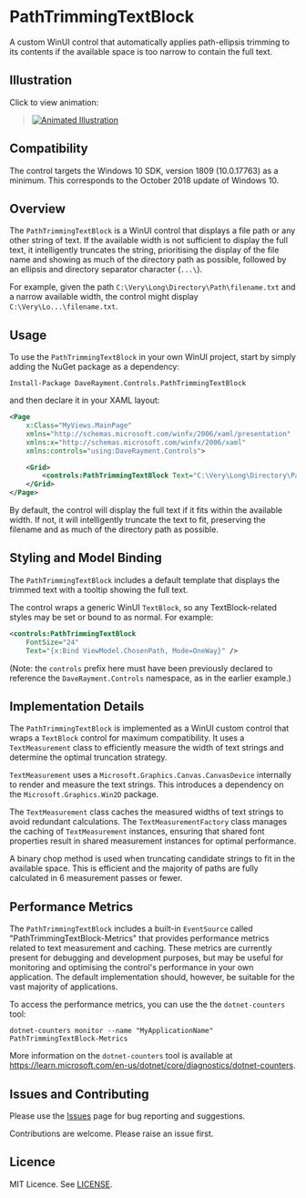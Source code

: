 ﻿# PathTrimmingTextBlock

A custom WinUI control that automatically applies path-ellipsis trimming to its contents if the available space is too narrow to contain the full text.

## Illustration

Click to view animation:

> [![Animated Illustration](https://github.com/daverayment/PathTrimmingTextBlock/assets/7127766/4dba348f-b260-4aeb-bf2e-e21570948c2b)](https://github.com/daverayment/PathTrimmingTextBlock/assets/7127766/8308514a-f4f4-4270-8dba-f15189d21fa9)

## Compatibility
The control targets the Windows 10 SDK, version 1809 (10.0.17763) as a minimum. This corresponds to the October 2018 update of Windows 10.

## Overview
The `PathTrimmingTextBlock` is a WinUI control that displays a file path or any other string of text. If the available width is not sufficient to display the full text, it intelligently truncates the string, prioritising the display of the file name and showing as much of the directory path as possible, followed by an ellipsis and directory separator character (`...\`).

For example, given the path `C:\Very\Long\Directory\Path\filename.txt` and a narrow available width, the control might display `C:\Very\Lo...\filename.txt`.

## Usage
To use the `PathTrimmingTextBlock` in your own WinUI project, start by simply adding the NuGet package as a dependency:

```
Install-Package DaveRayment.Controls.PathTrimmingTextBlock
```

and then declare it in your XAML layout:

```xml
<Page
    x:Class="MyViews.MainPage"
    xmlns="http://schemas.microsoft.com/winfx/2006/xaml/presentation"
    xmlns:x="http://schemas.microsoft.com/winfx/2006/xaml"
    xmlns:controls="using:DaveRayment.Controls">

    <Grid>
        <controls:PathTrimmingTextBlock Text="C:\Very\Long\Directory\Path\filename.txt" />
    </Grid>
</Page>
```

By default, the control will display the full text if it fits within the available width. If not, it will intelligently truncate the text to fit, preserving the filename and as much of the directory path as possible.

## Styling and Model Binding
The `PathTrimmingTextBlock` includes a default template that displays the trimmed text with a tooltip showing the full text.

The control wraps a generic WinUI `TextBlock`, so any TextBlock-related styles may be set or bound to as normal. For example:

```xml
<controls:PathTrimmingTextBlock
    FontSize="24"
    Text="{x:Bind ViewModel.ChosenPath, Mode=OneWay}" />
```
(Note: the `controls` prefix here must have been previously declared to reference the `DaveRayment.Controls` namespace, as in the earlier example.)

## Implementation Details
The `PathTrimmingTextBlock` is implemented as a WinUI custom control that wraps a `TextBlock` control for maximum compatibility. It uses a `TextMeasurement` class to efficiently measure the width of text strings and determine the optimal truncation strategy.

`TextMeasurement` uses a `Microsoft.Graphics.Canvas.CanvasDevice` internally to render and measure the text strings. This introduces a dependency on the `Microsoft.Graphics.Win2D` package.

The `TextMeasurement` class caches the measured widths of text strings to avoid redundant calculations. The `TextMeasurementFactory` class manages the caching of `TextMeasurement` instances, ensuring that shared font properties result in shared measurement instances for optimal performance.

A binary chop method is used when truncating candidate strings to fit in the available space. This is efficient and the majority of paths are fully calculated in 6 measurement passes or fewer.

## Performance Metrics
The `PathTrimmingTextBlock` includes a built-in `EventSource` called "PathTrimmingTextBlock-Metrics" that provides performance metrics related to text measurement and caching. These metrics are currently present for debugging and development purposes, but may be useful for monitoring and optimising the control's performance in your own application. The default implementation should, however, be suitable for the vast majority of applications.

To access the performance metrics, you can use the the `dotnet-counters` tool:

```pwsh
dotnet-counters monitor --name "MyApplicationName" PathTrimmingTextBlock-Metrics
```

More information on the `dotnet-counters` tool is available at <https://learn.microsoft.com/en-us/dotnet/core/diagnostics/dotnet-counters>.


## Issues and Contributing

Please use the [Issues](https://github.com/daverayment/PathTrimmingTextBlock/issues) page for bug reporting and suggestions.

Contributions are welcome. Please raise an issue first.

## Licence
MIT Licence. See [LICENSE](https://github.com/daverayment/PathTrimmingTextBlock/blob/master/LICENSE).